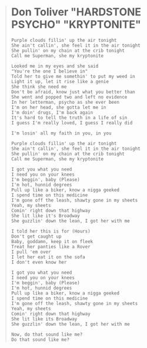 > # **Don Toliver "HARDSTONE PSYCHO" "KRYPTONITE"**
>
>```
> Purple clouds fillin' up the air tonight
> She ain't callin', she feel it in the air tonight
> She pullin' on my chain at the crib tonight
> Call me Superman, she my kryptonite
>
> Looked me in my eyes and she said
> "You're the one I believe in"
> Told her to give me somethin' to put my weed in
> Light it up, let it rise like a genie
> She think she need me
> Don't be afraid, know just what you better than
> She went and popped two and left no evidence
> In her letterman, psycho as she ever been
> I'm on her head, she gotta let me in
> I'm doin' drugs, I'm back again
> It's hard to tell the truth in a life of sin
> I guess I'm really loved, I guess I really did
>
> I'm losin' all my faith in you, in you
>
> Purple clouds fillin' up the air tonight
> She ain't callin', she feel it in the air tonight
> She pullin' on my chain at the crib tonight
> Call me Superman, she my kryptonite
>
> I got you what you need
> I need you on your knees
> I'm beggin', baby (Please)
> I'm hot, hunnid degrees
> Pull up like a biker, know a nigga geeked
> I spend time on this medicine
> I'm gone off the leash, shawty gone in my sheets
> Yeah, my sheets
> Comin' right down that highway
> She lit like it's Broadway
> She guzzlin' down the lean, I got her with me
>
> I told her this is for (Hours)
> Don't get caught up
> Baby, goddamn, keep it on fleek
> Treat her panties like a Rover
> I pull 'em over
> I let her eat it on the sofa
> I don't even know her
>
> I got you what you need
> I need you on your knees
> I'm beggin', baby (Please)
> I'm hot, hunnid degrees
> Pull up like a biker, know a nigga geeked
> I spend time on this medicine
> I'm gone off the leash, shawty gone in my sheets
> Yeah, my sheets
> Comin' right down that highway
> She lit like its Broadway
> She guzzlin' down the lean, I got her with me
>
> Now, do that sound like me?
> Do that sound like me?
>```